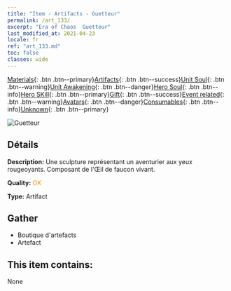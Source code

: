 ```yaml
---
title: "Item - Artifacts - Guetteur"
permalink: /art_133/
excerpt: "Era of Chaos  Guetteur"
last_modified_at: 2021-04-23
locale: fr
ref: "art_133.md"
toc: false
classes: wide
---
```

 [Materials](/ItemsFR/){: .btn .btn--primary}[Artifacts](/ItemsFR/Artifacts/){: .btn .btn--success}[Unit Soul](/ItemsFR/UnitSoul/){: .btn .btn--warning}[Unit Awakening](/ItemsFR/UnitAwakening/){: .btn .btn--danger}[Hero Soul](/ItemsFR/HeroSoul/){: .btn .btn--info}[Hero SKill](/ItemsFR/HeroSkill/){: .btn .btn--primary}[Gift](/ItemsFR/Gift/){: .btn .btn--success}[Event related](/ItemsFR/Events/){: .btn .btn--warning}[Avatars](/ItemsFR/Avatars/){: .btn .btn--danger}[Consumables](/ItemsFR/Consumables/){: .btn .btn--info}[Unknown](/ItemsFR/Unknown/){: .btn .btn--primary}

 ![Guetteur](/images/t/artifact_40332.png)

## Détails
 **Description:** Une sculpture représentant un aventurier aux yeux rougeoyants. Composant de l'Œil de faucon vivant.

 **Quality:** <span style="color: #FF8C00">OK</span>

 **Type:** Artifact

## Gather

*    Boutique d'artefacts 
*    Artefact 

## This item contains:

  None

